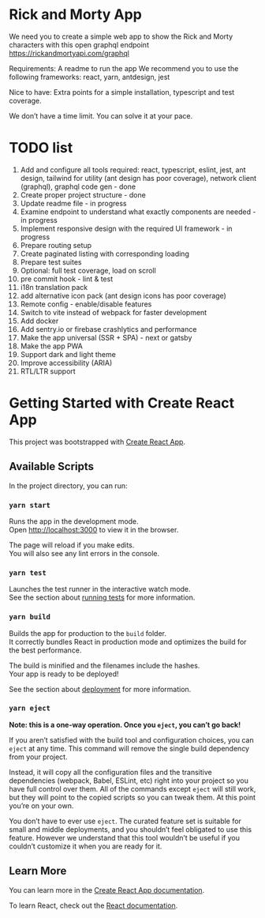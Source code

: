 
# Rick and Morty App
We need you to create a simple web app to show the Rick and Morty characters with this open graphql endpoint https://rickandmortyapi.com/graphql

Requirements:
A readme to run the app
We recommend you to use the following frameworks: react, yarn, antdesign, jest

Nice to have:
Extra points for a simple installation, typescript and test coverage.

We don’t have a time limit. You can solve it at your pace.

# TODO list

1. Add and configure all tools required: react, typescript, eslint, jest, ant design, tailwind for utility (ant design has poor coverage), network client (graphql), graphql code gen  - done
2. Create proper project structure - done
3. Update readme file - in progress
4. Examine endpoint to understand what exactly components are needed - in progress
5. Implement responsive design with the required UI framework - in progress
6. Prepare routing setup
7. Create paginated listing with corresponding loading
8. Prepare test suites
9. Optional: full test coverage, load on scroll
10. pre commit hook - lint & test
11. i18n translation pack
12. add alternative icon pack (ant design icons has poor coverage)
13. Remote config - enable/disable features
14. Switch to vite instead of webpack for faster development
15. Add docker
16. Add sentry.io or firebase crashlytics and performance
17. Make the app universal (SSR + SPA) - next or gatsby
18. Make the app PWA
19. Support dark and light theme
20. Improve accessibility (ARIA)
21. RTL/LTR support













# Getting Started with Create React App

This project was bootstrapped with [Create React App](https://github.com/facebook/create-react-app).

## Available Scripts

In the project directory, you can run:

### `yarn start`

Runs the app in the development mode.\
Open [http://localhost:3000](http://localhost:3000) to view it in the browser.

The page will reload if you make edits.\
You will also see any lint errors in the console.

### `yarn test`

Launches the test runner in the interactive watch mode.\
See the section about [running tests](https://facebook.github.io/create-react-app/docs/running-tests) for more information.

### `yarn build`

Builds the app for production to the `build` folder.\
It correctly bundles React in production mode and optimizes the build for the best performance.

The build is minified and the filenames include the hashes.\
Your app is ready to be deployed!

See the section about [deployment](https://facebook.github.io/create-react-app/docs/deployment) for more information.

### `yarn eject`

**Note: this is a one-way operation. Once you `eject`, you can’t go back!**

If you aren’t satisfied with the build tool and configuration choices, you can `eject` at any time. This command will remove the single build dependency from your project.

Instead, it will copy all the configuration files and the transitive dependencies (webpack, Babel, ESLint, etc) right into your project so you have full control over them. All of the commands except `eject` will still work, but they will point to the copied scripts so you can tweak them. At this point you’re on your own.

You don’t have to ever use `eject`. The curated feature set is suitable for small and middle deployments, and you shouldn’t feel obligated to use this feature. However we understand that this tool wouldn’t be useful if you couldn’t customize it when you are ready for it.

## Learn More

You can learn more in the [Create React App documentation](https://facebook.github.io/create-react-app/docs/getting-started).

To learn React, check out the [React documentation](https://reactjs.org/).
